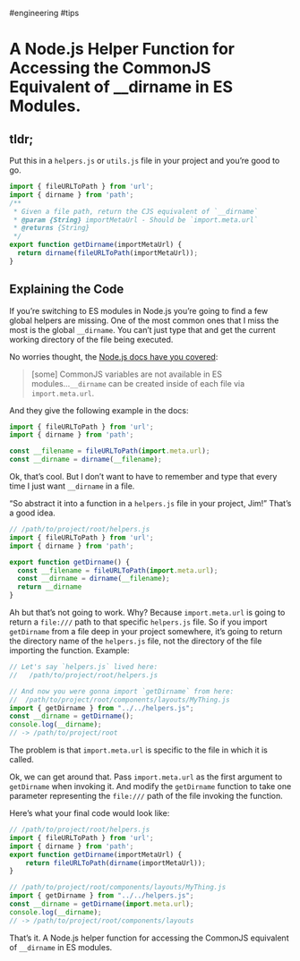 #engineering #tips

# A Node.js Helper Function for Accessing the CommonJS Equivalent of __dirname in ES Modules.

## tldr;

Put this in a `helpers.js` or `utils.js` file in your project and you’re good to go.

```js
import { fileURLToPath } from 'url';
import { dirname } from 'path';
/**
 * Given a file path, return the CJS equivalent of `__dirname`
 * @param {String} importMetaUrl - Should be `import.meta.url`
 * @returns {String}
 */
export function getDirname(importMetaUrl) {
  return dirname(fileURLToPath(importMetaUrl));
}
```

## Explaining the Code

If you’re switching to ES modules in Node.js you’re going to find a few global helpers are missing. One of the most common ones that I miss the most is the global `__dirname`. You can’t just type that and get the current working directory of the file being executed.

No worries thought, the [Node.js docs have you covered](https://nodejs.org/api/esm.html#esm_no_code_require_code_code_exports_code_code_module_exports_code_code_filename_code_code_dirname_code):

> [some] CommonJS variables are not available in ES modules...`__dirname` can be created inside of each file via `import.meta.url`.

And they give the following example in the docs:

```js
import { fileURLToPath } from 'url';
import { dirname } from 'path';

const __filename = fileURLToPath(import.meta.url);
const __dirname = dirname(__filename);
```

Ok, that’s cool. But I don’t want to have to remember and type that every time I just want `__dirname` in a file.

“So abstract it into a function in a `helpers.js` file in your project, Jim!” That’s a good idea.

```js
// /path/to/project/root/helpers.js
import { fileURLToPath } from 'url';
import { dirname } from 'path';

export function getDirname() {
  const __filename = fileURLToPath(import.meta.url);
  const __dirname = dirname(__filename);
  return __dirname
}
```

Ah but that’s not going to work. Why? Because `import.meta.url` is going to return a `file:///` path to that specific `helpers.js` file. So if you import `getDirname` from a file deep in your project somewhere, it’s going to return the directory name of the `helpers.js` file, not the directory of the file importing the function. Example:

```js
// Let's say `helpers.js` lived here:
//   /path/to/project/root/helpers.js

// And now you were gonna import `getDirname` from here:
//  /path/to/project/root/components/layouts/MyThing.js
import { getDirname } from "../../helpers.js";
const __dirname = getDirname();
console.log(__dirname);
// -> /path/to/project/root
```

The problem is that `import.meta.url` is specific to the file in which it is called.

Ok, we can get around that. Pass `import.meta.url` as the first argument to `getDirname` when invoking it. And modify the `getDirname` function to take one parameter representing the `file:///` path of the file invoking the function.

Here’s what your final code would look like:

```js
// /path/to/project/root/helpers.js
import { fileURLToPath } from 'url';
import { dirname } from 'path';
export function getDirname(importMetaUrl) {
	return fileURLToPath(dirname(importMetaUrl));
}

// /path/to/project/root/components/layouts/MyThing.js
import { getDirname } from "../../helpers.js";
const __dirname = getDirname(import.meta.url);
console.log(__dirname);
// -> /path/to/project/root/components/layouts
```

That’s it. A Node.js helper function for accessing the CommonJS equivalent of `__dirname` in ES modules.
